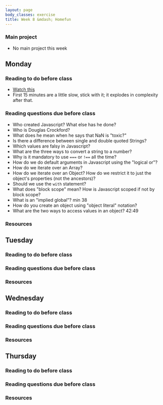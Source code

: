 ```yaml
---
layout: page
body_classes: exercise
title: Week 8 &mdash; Homefun
---
```


### Main project
* No main project this week

## Monday
### Reading to do before class

* [Watch this](http://www.youtube.com/watch?v=v2ifWcnQs6M&list=PL5586336C26BDB324)
* First 15 minutes are a little slow, stick with it; it explodes in complexity after that.

### Reading questions due before class

* Who created Javascript? What else has he done?
* Who is Douglas Crockford?
* What does he mean when he says that NaN is "toxic?"
* Is there a difference between single and double quoted Strings?
* Which values are falsy in Javascript?
* What are the three ways to convert a string to a number?
* Why is it mandatory to use `===` or `!==` all the time?
* How do we do default arguments in Javascript using the "logical or"?
* How do we iterate over an Array?
* How do we iterate over an Object? How do we restrict it to just the object's properties (not the ancestors)?
* Should we use the `with` statement?
* What does "block scope" mean? How is Javascript scoped if not by block scope?
* What is an "implied global"?
min 38
* How do you create an object using "object literal" notation?
* What are the two ways to access values in an object?
42:49

### Resources

## Tuesday
### Reading to do before class
### Reading questions due before class
### Resources

## Wednesday
### Reading to do before class
### Reading questions due before class
### Resources

## Thursday
### Reading to do before class
### Reading questions due before class
### Resources